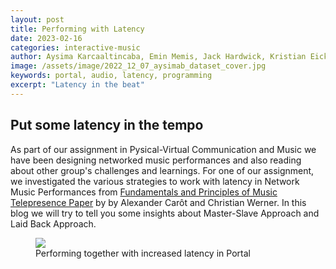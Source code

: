 ```yaml
---
layout: post
title: Performing with Latency
date: 2023-02-16
categories: interactive-music
author: Aysima Karcaaltincaba, Emin Memis, Jack Hardwick, Kristian Eicke
image: /assets/image/2022_12_07_aysimab_dataset_cover.jpg
keywords: portal, audio, latency, programming
excerpt: "Latency in the beat"
---
```


## Put some latency in the tempo

As part of our assignment in Pysical-Virtual Communication and Music we have been designing networked music performances and also reading about other group's challenges and learnings. For one of our assignment, we investigated the various strategies to work with latency in Network Music Performances from [Fundamentals and Principles of Music Telepresence Paper](https://revistas.ucp.pt/index.php/jsta/article/view/6956) by by Alexander Carôt and Christian Werner. In this blog we will try to tell you some insights about Master-Slave Approach and Laid Back Approach.



<figure>
   <img
      src="https://www.uio.no/english/studies/programmes/mct-master/blog/assets/image/2023_02_16_aysimab_latency_assignment.jpeg?alt=original" />
   <figcaption>Performing together with increased latency in Portal</figcaption>
</figure>
